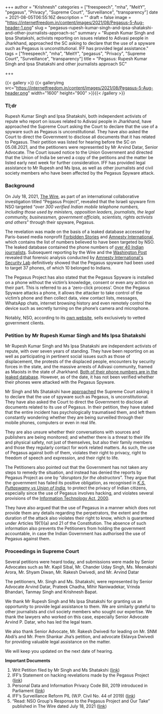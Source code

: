 +++
author = "Krishnesh"
categories = ["freespeech", "mha", "MeitY", "pegasus", "Privacy", "Supreme Court", "Surveillance", "transparency"]
date = 2021-08-05T06:55:16Z
description = ""
draft = false
image = "https://internetfreedom.in/content/images/2021/08/Pegasus-5-Aug-header-1.png"
slug = "pegasus-rupesh-kumar-singh-and-ipsa-shatakshi-and-other-journalists-approach-sc"
summary = "Rupesh Kumar Singh and Ipsa Shatakshi, activists reporting on issues related to Adivasi people in Jharkhand, approached the SC asking to declare that the use of a spyware such as Pegasus is unconstitutional. IFF has provided legal assistance."
tags = ["freespeech", "mha", "MeitY", "pegasus", "Privacy", "Supreme Court", "Surveillance", "transparency"]
title = "Pegasus: Rupesh Kumar Singh and Ipsa Shatakshi and other journalists approach SC"

+++


{{< gallery >}}
{{< galleryImg  src="https://internetfreedom.in/content/images/2021/08/Pegasus-5-Aug-header.png" width="1600" height="900" >}}{{< /gallery >}}

>>>> <form><script src="https://checkout.razorpay.com/v1/payment-button.js" data-payment_button_id="pl_HLkgeWGQLMuddp" async> </script> </form>

### Tl;dr

Rupesh Kumar Singh and Ipsa Shatakshi, both independent activists of repute who report on issues related to Adivasi people in Jharkhand, have approached the Supreme Court asking the Court to declare that the use of a spyware such as Pegasus is unconstitutional. They have also asked the Court to direct the Government to disclose all documents that it has related to Pegasus. Their petition was listed for hearing before the SC on 05.08.2021, and the petitioners were represented by Mr Arvind Datar, Senior Advocate. The Court issued notice to the Union Government and directed that the Union of India be served a copy of the petitions and the matter be listed early next week for further consideration. IFF has provided legal assistance to Mr Rupesh and Ms Ipsa, as well as other journalists and civil society members who have been affected by the Pegasus Spyware attack.



### Background

On July 18, 2021, [The Wire](https://thewire.in/government/project-pegasus-journalists-ministers-activists-phones-spying), as part of an international collaborative investigation titled “Pegasus Project”, revealed that the Israeli spyware firm NSO targeted “_over 300 verified Indian mobile telephone numbers, including those used by ministers, opposition leaders, journalists, the legal community, businessmen, government officials, scientists, rights activists and others_” through their spyware, Pegasus.

The revelation was made on the basis of a leaked database accessed by Paris-based media nonprofit [Forbidden Stories](https://forbiddenstories.org/) and [Amnesty International](https://www.amnesty.org/en/), which contains the list of numbers believed to have been targeted by NSO. The leaked database contained the phone numbers of [over 40 Indian journalists](https://thewire.in/media/pegasus-project-spyware-indian-journalists). Subsequent reporting by the Wire and the [Washington Post](https://www.washingtonpost.com/investigations/interactive/2021/nso-spyware-pegasus-cellphones/) revealed that forensic analysis conducted by [Amnesty International's Security Lab](https://www.amnesty.org/en/latest/research/2021/07/forensic-methodology-report-how-to-catch-nso-groups-pegasus/) definitively showed that the Pegasus spyware had been used to target 37 phones, of which 10 belonged to Indians.

The Pegasus Project has also stated that the Pegasus Spyware is installed on a phone without the victim’s knowledge, consent or even any action on their part. This is referred to as a ‘zero-click process’. Once the Pegasus Spyware attacks a phone, it allows the attacker to take control of the victim’s phone and then collect data, view contact lists, messages, WhatsApp chats, internet browsing history and even remotely control the device such as secretly turning on the phone’s camera and microphone.

Notably, NSO, according to its [own website](https://www.nsogroup.com/), sells exclusively to vetted government clients.



### Petition by Mr Rupesh Kumar Singh and Ms Ipsa Shatakshi

Mr Rupesh Kumar Singh and Ms Ipsa Shatakshi are independent activists of repute, with over seven years of standing. They have been reporting on as well as participating in pertinent social issues such as those of displacement, the protests of the displaced people, encounters by security forces in the state, and the massive arrests of Adivasi community, framed as Maoists in the state of Jharkhand. [Both of their phone numbers are in the leaked database](https://thewire.in/rights/project-pegasus-list-of-names-uncovered-spyware-surveillance). However, as of the date, it has not been verified whether their phones were attacked with the Pegasus Spyware.

Mr Singh and Ms Shatakshi have [approached](https://drive.google.com/file/d/1dgXAOtvBrXc6YFUDfB4THu4AKix1RvYE/view?usp=sharing) the Supreme Court asking it to declare that the use of spyware such as Pegasus, is unconstitutional. They have also asked the Court to direct the Government to disclose all documents related to its use of Pegasus. In their petition, they have stated that the entire incident has psychologically traumatised them, and left them constantly wondering whether they are being surveilled through their mobile phones, computers or even in real life.

They are also unsure whether their conversations with sources and publishers are being monitored; and whether there is a threat to their life and physical safety, not just of themselves, but also their family members and those they regularly contact for work related matters. As such, the use of Pegasus against both of them, violates their right to privacy, right to freedom of speech and expression, and their right to life.

The Petitioners also pointed out that the Government has not taken any steps to remedy the situation, and instead has denied the reports by Pegasus Project as one by “_disruptors for the obstructors_”. They argue that the government has failed its positive obligation, as recognised in [_K.S. Puttaswamy vs Union of India_](https://indiankanoon.org/doc/91938676/)_,_ to protect the privacy of Indian citizens, especially since the use of Pegasus involves hacking, and violates several provisions of the [Information Technology Act, 2000](https://eprocure.gov.in/cppp/rulesandprocs/kbadqkdlcswfjdelrquehwuxcfmijmuixngudufgbuubgubfugbububjxcgfvsbdihbgfGhdfgFHytyhRtMjk4NzY=).

They have also argued that the use of Pegasus in a manner which does not provide them any details regarding the perpetrators, the extent and the duration of the attack also violates their right to know, which is guaranteed under Articles 19(1)(a) and 21 of the Constitution. The absence of such information also prevents the Petitioners from holding the government accountable, in case the Indian Government has authorised the use of Pegasus against them.



### Proceedings in Supreme Court

Several petitions were heard today, and submissions were made by Senior Advocates such as Mr. Kapil Sibal, Mr. Chander Uday Singh, Ms. Meenakshi Arora, Mr. Shyam Diwan,  Mr. Rakesh Dwivedi, and Mr. Arvind Datar

The petitioners, Mr. Singh and Ms. Shatakshi, were represented by Senior Advocate Arvind Datar, Prateek Chadha, Mihir Naniwadekar, Vrinda Bhandari, Tanmay Singh and Krishnesh Bapat.

We thank Mr Rupesh Singh and Ms Ipsa Shatakshi for granting us an opportunity to provide legal assistance to them. We are similarly grateful to other journalists and civil society members who sought our expertise. We thank the lawyers who worked on this case, especially Senior Advocate Arvind P. Datar, who has led the legal team.

We also thank Senior Advocate, Mr. Rakesh Dwivedi for leading on Mr. SNM Abdi’s and Mr. Prem Shankar Jha’s petition, and advocate Eklavya Dwivedi for providing valuable legal assistance on the matter.

We will keep you updated on the next date of hearing.

**Important Documents**

1. Writ Petition filed by Mr Singh and Ms Shatakshi ([link](https://drive.google.com/file/d/1dgXAOtvBrXc6YFUDfB4THu4AKix1RvYE/view?usp=sharing))
2. IFF’s Statement on hacking revelations made by the Pegasus Project ([link](https://internetfreedom.in/iffs-statement-on-hacking-revelations-made-by-the-pegasus-project/))
3. Personal Data and Information Privacy Code Bill, 2019 introduced in Parliament ([link](https://internetfreedom.in/personal-data-and-information-privacy-code-bill-2019-introduced-in-the-lok-sabha-today-saveourprivacy/))
4. IFF’s Surveillance Reform PIL (W.P. Civil No. 44 of 2019) ([link](https://drive.google.com/open?id=0B9LKE-1DkhtFNzNMSjVidG9wUUZqZlpSbnRNeGlCZ0tDR0dn))
5. “Read: NSO Group's Response to the Pegasus Project and Our Take” published in The Wire dated July 18, 2021 ([link](https://thewire.in/tech/pegasus-project-nso-response))

> > > <form><script src="https://cdn.razorpay.com/static/widget/subscription-button.js" data-subscription_button_id="pl_HLk5qU1K35hmPH" data-button_theme="brand-color" async> </script> </form>



